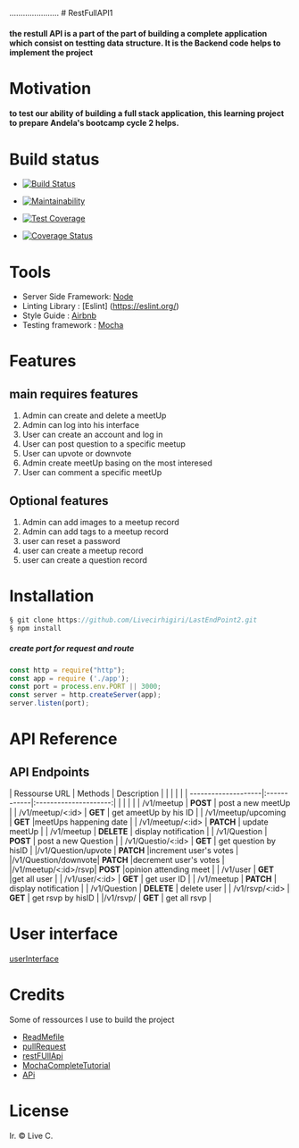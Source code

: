  ...................... # RestFullAPI1

#### the restull API is a part of the part of building a complete application which consist on testting data structure. It is the Backend code helps to implement the project

 # Motivation  

 #### to test our ability of building a full stack application, this learning project to prepare Andela's bootcamp cycle 2 helps.

 # Build status 

* [![Build Status](https://travis-ci.com/Livecirhigiri/LastEndPoint2.svg?branch=master)](https://travis-ci.com/Livecirhigiri/LastEndPoint2)

* [![Maintainability](https://api.codeclimate.com/v1/badges/0343bd4b6fdcdb068991/maintainability)](https://codeclimate.com/github/Livecirhigiri/LastEndPoint2/maintainability)

* [![Test Coverage](https://api.codeclimate.com/v1/badges/0343bd4b6fdcdb068991/test_coverage)](https://codeclimate.com/github/Livecirhigiri/LastEndPoint2/test_coverage)

* [![Coverage Status](https://coveralls.io/repos/github/Livecirhigiri/LastEndPoint2/badge.svg?branch=Develop)](https://coveralls.io/github/Livecirhigiri/LastEndPoint2?branch=Develop)

# Tools

* Server Side Framework: [Node](https://nodejs.org/en/)
* Linting Library : [Eslint] (https://eslint.org/)
* Style Guide : [Airbnb](https://github.com/airbnb/javascript)
* Testing framework : [Mocha](https://mochajs.org/)

# Features

## main requires features 
1. Admin can create and delete a meetUp
2. Admin can log into his interface
3. User can create an account and log in 
4. User can post question to a specific meetup
5. User can upvote or downvote 
6. Admin create meetUp basing on the most interesed
7. User can comment a specific meetUp

## Optional features 
1. Admin can add images to a meetup record
2. Admin can add tags to a meetup record 
3. user can reset a password 
4. user can create a meetup record 
5. user can create a question record 

# Installation

```javascript
§ git clone https://github.com/Livecirhigiri/LastEndPoint2.git
§ npm install
```
##### create port for request and route

```javascript
const http = require("http");
const app = require ('./app');
const port = process.env.PORT || 3000;
const server = http.createServer(app);
server.listen(port);
```
# API Reference

## API Endpoints

| Ressourse URL       | Methods     | Description           | 
|                     |             |                       |
| --------------------|:------------|:---------------------:|
|                     |             |                       |
|   /v1/meetup        | **POST**    | post a new meetUp     |
|   /v1/meetup/<:id>  | **GET**     | get ameetUp by his ID |
| /v1/meetup/upcoming | **GET**     |meetUps happening date |
|   /v1/meetup/<:id>  | **PATCH**   | update  meetUp        |
|   /v1/meetup        | **DELETE**  | display notification  |
|   /v1/Question      | **POST**    | post a new Question   |
| /v1/Questio/<:id>   | **GET**     | get question by hisID |
|/v1/Question/upvote  | **PATCH**   |increment user's votes |
|/v1/Question/downvote| **PATCH**   |decrement user's votes |
|/v1/meetup/<:id>/rsvp| **POST**    |opinion attending meet |
| /v1/user            | **GET**     |get all user           |
|   /v1/user/<:id>    | **GET**     | get user ID           |
|   /v1/meetup        | **PATCH**   | display notification  |
|   /v1/Question      | **DELETE**  | delete user           |
| /v1/rsvp/<:id>      | **GET**     | get rsvp  by hisID    | 
|/v1/rsvp/            | **GET**     | get all rsvp          |

# User interface 
[userInterface](https://livecirhigiri.github.io/AndelaChallenge1/)

# Credits 

Some of ressources I use to build the project 

* [ReadMefile](https://github.com/adam-p/markdown-here/wiki/Markdown-Cheatsheet#headers)
* [pullRequest](https://www.youtube.com/watch?v=OxHkvEWIL7U)
* [restFUllApi](https://www.youtube.com/watch?v=0M2S_7-Tcsc)
* [MochaCompleteTutorial](https://www.youtube.com/watch?v=0M2S_7-Tcsc)
* [APi](https://www.youtube.com/watch?v=pKd0Rpw7O48)

# License 
Ir. © Live C.









